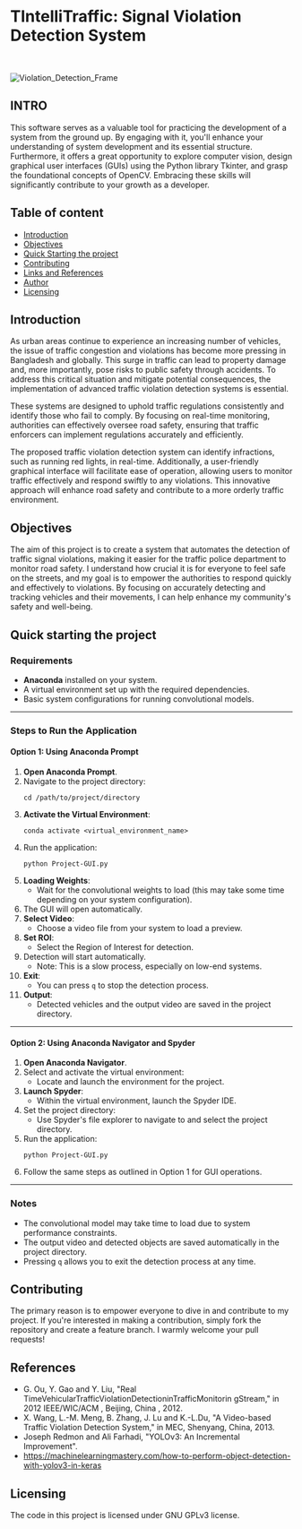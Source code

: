 # TIntelliTraffic: Signal Violation Detection System

<br>

![Violation_Detection_Frame](Images/Violation_Detection_Frame_Red.jpg)

## INTRO

This software serves as a valuable tool for practicing the development of a system from the ground up. By engaging with it, you'll enhance your understanding of system development and its essential structure. Furthermore, it offers a great opportunity to explore computer vision, design graphical user interfaces (GUIs) using the Python library Tkinter, and grasp the foundational concepts of OpenCV. Embracing these skills will significantly contribute to your growth as a developer.

## Table of content

- [Introduction](#introduction)
- [Objectives](#objectives)
- [Quick Starting the project](#quick-starting-the-project)
- [Contributing](#contributing)
- [Links and References](#links-and-references)
- [Author](#author)
- [Licensing](#licensing)

## Introduction

As urban areas continue to experience an increasing number of vehicles, the issue of traffic congestion and violations has become more pressing in Bangladesh and globally. This surge in traffic can lead to property damage and, more importantly, pose risks to public safety through accidents. To address this critical situation and mitigate potential consequences, the implementation of advanced traffic violation detection systems is essential.

These systems are designed to uphold traffic regulations consistently and identify those who fail to comply. By focusing on real-time monitoring, authorities can effectively oversee road safety, ensuring that traffic enforcers can implement regulations accurately and efficiently.

The proposed traffic violation detection system can identify infractions, such as running red lights, in real-time. Additionally, a user-friendly graphical interface will facilitate ease of operation, allowing users to monitor traffic effectively and respond swiftly to any violations. This innovative approach will enhance road safety and contribute to a more orderly traffic environment.

## Objectives

The aim of this project is to create a system that automates the detection of traffic signal violations, making it easier for the traffic police department to monitor road safety. I understand how crucial it is for everyone to feel safe on the streets, and my goal is to empower the authorities to respond quickly and effectively to violations. By focusing on accurately detecting and tracking vehicles and their movements, I can help enhance my community's safety and well-being.

## Quick starting the project

### Requirements

- **Anaconda** installed on your system.
- A virtual environment set up with the required dependencies.
- Basic system configurations for running convolutional models.

---

### Steps to Run the Application

#### Option 1: Using Anaconda Prompt

1. **Open Anaconda Prompt**.
2. Navigate to the project directory:
   ```
   cd /path/to/project/directory
   ```
3. **Activate the Virtual Environment**:
   ```
   conda activate <virtual_environment_name>
   ```
4. Run the application:
   ```
   python Project-GUI.py
   ```
5. **Loading Weights**:
   - Wait for the convolutional weights to load (this may take some time depending on your system configuration).
6. The GUI will open automatically.
7. **Select Video**:
   - Choose a video file from your system to load a preview.
8. **Set ROI**:
   - Select the Region of Interest for detection.
9. Detection will start automatically.
   - Note: This is a slow process, especially on low-end systems.
10. **Exit**:
    - You can press `q` to stop the detection process.
11. **Output**:
    - Detected vehicles and the output video are saved in the project directory.

---

#### Option 2: Using Anaconda Navigator and Spyder

1. **Open Anaconda Navigator**.
2. Select and activate the virtual environment:
   - Locate and launch the environment for the project.
3. **Launch Spyder**:
   - Within the virtual environment, launch the Spyder IDE.
4. Set the project directory:
   - Use Spyder's file explorer to navigate to and select the project directory.
5. Run the application:
   ```
   python Project-GUI.py
   ```
6. Follow the same steps as outlined in Option 1 for GUI operations.

---

### Notes

- The convolutional model may take time to load due to system performance constraints.
- The output video and detected objects are saved automatically in the project directory.
- Pressing `q` allows you to exit the detection process at any time.

## Contributing

The primary reason is to empower everyone to dive in and contribute to my project. If you're interested in making a contribution, simply fork the repository and create a feature branch. I warmly welcome your pull requests!

## References

- G. Ou, Y. Gao and Y. Liu, "Real TimeVehicularTrafficViolationDetectioninTrafficMonitorin gStream," in 2012 IEEE/WIC/ACM , Beijing, China , 2012.
- X. Wang, L.-M. Meng, B. Zhang, J. Lu and K.-L.Du, "A Video-based Traffic Violation Detection System," in MEC, Shenyang, China, 2013.
- Joseph Redmon and Ali Farhadi, "YOLOv3: An Incremental Improvement".
- https://machinelearningmastery.com/how-to-perform-object-detection-with-yolov3-in-keras

## Licensing

The code in this project is licensed under GNU GPLv3 license.
